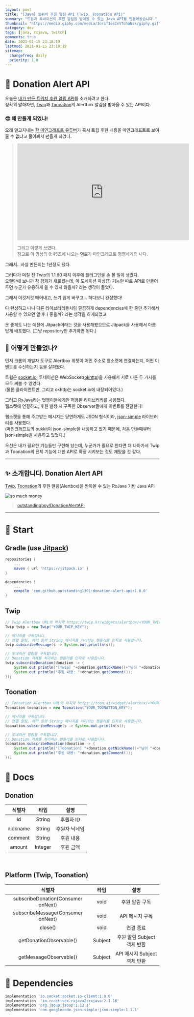 ```yaml
---
layout: post
title: "[Java] 트위치 후원 알림 API (Twip, Toonation API)"
summary: "트윕과 투네이션의 후원 알림을 받아올 수 있는 Java API를 만들어봤습니다."
thumbnail: "https://media.giphy.com/media/3orif1esInVTdhaNsk/giphy.gif"
category: dev
tags: [java, rxjava, twitch]
comments: true
date: 2021-01-15 23:18:19
lastmod: 2021-01-15 23:18:19
sitemap: 
  changefreq: daily
  priority: 1.0
---
```


# 💸 Donation Alert API

오늘은 [내가 만든 트위치 후원 알림 API](https://github.com/outstanding1301/donation-alert-api)를 소개하려고 한다.  
정확히 말하자면, [Twip](http://twip.kr/)과 [Toonation](https://toon.at/)의 Alertbox 알림을 받아올 수 있는 API이다.  

### 😎 왜 만들게 되었나!  

오래 알고지내는 [한 마인크래프트 유튜버](https://www.youtube.com/user/koyeyu)가 혹시 트윕 후원 내용을 마인크래프트로 보여줄 수 없냐고 물어봐서 만들게 되었다.

> <iframe width="560" height="315" src="https://www.youtube-nocookie.com/embed/ma5XgTHeCyg" frameborder="0" allow="accelerometer; autoplay; clipboard-write; encrypted-media; gyroscope; picture-in-picture" allowfullscreen></iframe>
>    
> 그리고 이렇게 쓰였다.  
> 참고로 이 영상의 0:45초에 나오는 **염료**가 마인크래프트 평행세계의 나다.

그래서.. 사실 만든지는 1년정도 됐다.  

그러다가 며칠 전 Twip의 1.1.60 패치 이후에 플러그인을 손 볼 일이 생겼다.  
오랜만에 보니까 참 감회가 새로웠는데, 이 도네이션 파싱(?) 기능만 따로 API로 만들어두면 누군가 유용하게 쓸 수 있지 않을까? 라는 생각이 들었다.

그래서 이것저것 떼어내고, 쓰기 쉽게 바꾸고... 하다보니 완성했다!

다 완성하고 나니 다른 라이브러리들처럼 깔끔하게 dependencies에 한 줄만 추가해서 사용할 수 있으면 얼마나 좋을까? 라는 생각을 하게되었고  

운 좋게도 나는 예전에 Jitpack이라는 것을 사용해봤으므로 Jitpack을 사용해서 아름답게 배포했다. (그냥 repository만 추가하면 된다.)  

## 🤔 어떻게 만들었나?
먼저 크롬의 개발자 도구로 Alertbox 위젯이 어떤 주소로 웹소켓에 연결하는지, 어떤 이벤트를 수신하는지 등을 살펴봤다.  

트윕은 [socket.io](https://github.com/socketio/socket.io-client-java), 투네이션은 WebSocket([okhttp](https://github.com/square/okhttp))을 사용해서 서로 다른 두 가지를 모두 써볼 수 있었다.  
(물론 클라이언트만, 그리고 okhttp는 socket.io에 내장되어있다.)  

그리고 [RxJava](https://github.com/ReactiveX/RxJava)라는 멋쟁이들에게만 허용된 라이브러리를 사용했다.  
웹소켓에 연결하고, 후원 발생 시 구독한 Observer들에게 이벤트를 전달한다!  

웹소켓을 통해 주고받는 메시지는 당연하게도 JSON 형식이라, [json-simple](https://mvnrepository.com/artifact/com.googlecode.json-simple/json-simple) 라이브러리를 사용했다.  
(마인크래프트의 bukkit이 json-simple을 내장하고 있기 때문에, 처음 만들때부터 json-simple을 사용하고 있었다.)  

우선은 내가 필요한 기능들만 구현해 놨는데, 누군가가 필요로 한다면 더 나아가서 Twip과 Toonation의 전체 기능에 대한 API로 확장 시켜보는 것도 재밌을 것 같다.

<hr>

## ✨ 소개합니다. Donation Alert API

[Twip](http://twip.kr/), [Toonation](https://toon.at/)의 후원 알림(Alertbox)을 받아올 수 있는 RxJava 기반 Java API  

![so much money](https://media.giphy.com/media/3orif1esInVTdhaNsk/giphy.gif)

> [outstandingboy/DonationAlertAPI](https://github.com/outstanding1301/donation-alert-api)  

----

# 🚀 Start
## Gradle (use [Jitpack](https://jitpack.io/))
```gradle
repositories {
    ...
    maven { url 'https://jitpack.io' }
}

dependencies {
    ...
    compile 'com.github.outstanding1301:donation-alert-api:1.0.0'
}
```

## Twip
```java
// Twip Alertbox URL의 마지막 https://twip.kr/widgets/alertbox/<YOUR_TWIP_KEY> 부분을 입력하세요.
Twip twip = new Twip("YOUR_TWIP_KEY");

// 메시지를 구독합니다.
// 연결 알림, 에러 등의 String 메시지를 처리하는 핸들러를 인자로 사용합니다. 
twip.subscribeMessage(s -> System.out.println(s));

// 도네이션 알림을 구독합니다.
// Donation 객체를 처리하는 핸들러를 인자로 사용합니다.
twip.subscribeDonation(donation -> {
    System.out.println("[Twip] "+donation.getNickName()+"님이 "+donation.getAmount()+"원을 후원했습니다.");
    System.out.println("후원 내용: "+donation.getComment());
});
```

## Toonation
```java
// Toonation Alertbox URL의 마지막 https://toon.at/widget/alertbox/<YOUR_TOONATION_KEY> 부분을 입력하세요.
Toonation toonation = new Toonation("YOUR_TOONATION_KEY");

// 메시지를 구독합니다.
// 연결 알림, 에러 등의 String 메시지를 처리하는 핸들러를 인자로 사용합니다. 
toonation.subscribeMessage(s -> System.out.println(s));

// 도네이션 알림을 구독합니다.
// Donation 객체를 처리하는 핸들러를 인자로 사용합니다.
toonation.subscribeDonation(donation -> {
    System.out.println("[Toonation] "+donation.getNickName()+"님이 "+donation.getAmount()+"원을 후원했습니다.");
    System.out.println("후원 내용: "+donation.getComment());
});
```

# 📃 Docs

## Donation

| 식별자 | 타입 | 설명 |
|:---:|:---:|:---:|
| id | String | 후원자 ID |
| nickname | String | 후원자 닉네임 |
| comment | String | 후원 내용 |
| amount | Integer | 후원 금액 |

<br>

## Platform (Twip, Toonation)

| 식별자 | 타입 | 설명 |
|:---:|:---:|:---:|
| subscribeDonation(Consumer<Donation> onNext) | void | 후원 알림 구독 |
| subscribeMessage(Consumer<String> onNext) | void | API 메시지 구독 |
| close() | void | 연결 종료 |
| getDonationObservable() | Subject<Donation> | 후원 알림 Subject 객체 반환 |
| getMessageObservable() | Subject<String> | API 메시지 Subject 객체 반환 |

# 💉 Dependencies
```gradle
implementation 'io.socket:socket.io-client:1.0.0'
implementation  'io.reactivex.rxjava2:rxjava:2.1.16'
implementation 'org.jsoup:jsoup:1.13.1'
implementation 'com.googlecode.json-simple:json-simple:1.1.1'
```
